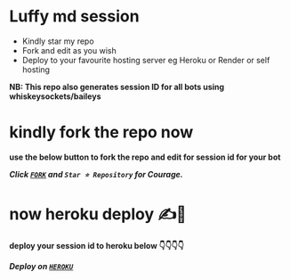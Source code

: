 # Luffy md session
- Kindly star my repo
- Fork and edit as you wish
- Deploy to your favourite hosting server eg Heroku or Render or self hosting

<strong>NB:<strong/> This repo also generates session ID for all bots using whiskeysockets/baileys

# kindly fork the repo now
use the below button to fork the repo and edit for session id for your bot

***Click [`FORK`](https://github.com/Bryanlover1/Luffy-session-md/fork) and `Star ⭐ Repository` for Courage.***

# now heroku deploy ✍️👋
deploy your session id to heroku below 👇👇👇👇

***Deploy on [`HEROKU`](https://dashboard.heroku.com/new?template=https%3A%2F%2Fgithub.com%2Fkingjux%2Fvenocyber-md-session)***
